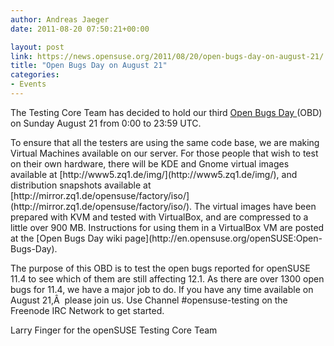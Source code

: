 ```yaml
---
author: Andreas Jaeger
date: 2011-08-20 07:50:21+00:00

layout: post
link: https://news.opensuse.org/2011/08/20/open-bugs-day-on-august-21/
title: "Open Bugs Day on August 21"
categories:
- Events
---
```

The Testing Core Team has decided to hold our third [Open Bugs Day ](http://en.opensuse.org/openSUSE:Open-Bugs-Day)(OBD) on Sunday August 21 from 0:00 to 23:59 UTC.

<!-- more -->To ensure that all the testers are using the same code base, we are making Virtual Machines available on our server. For those people that wish to test on their own hardware, there will be KDE and Gnome virtual images available at [http://www5.zq1.de/img/](http://www5.zq1.de/img/), and distribution snapshots available at [http://mirror.zq1.de/opensuse/factory/iso/](http://mirror.zq1.de/opensuse/factory/iso/). The virtual images have been prepared with KVM and tested with VirtualBox, and are compressed to a little over 900 MB. Instructions for using them in a VirtualBox VM are posted at the [Open Bugs Day wiki page](http://en.opensuse.org/openSUSE:Open-Bugs-Day).

The purpose of this OBD is to test the open bugs reported for openSUSE 11.4 to see which of them are still affecting 12.1. As there are over 1300 open bugs for 11.4, we have a major job to do. If you have any time available on August 21,Â  please join us. Use Channel #opensuse-testing on the Freenode IRC Network to get started.

Larry Finger for the openSUSE Testing Core Team		
